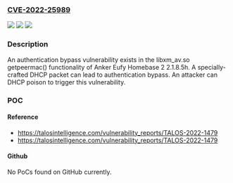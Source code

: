 ### [CVE-2022-25989](https://cve.mitre.org/cgi-bin/cvename.cgi?name=CVE-2022-25989)
![](https://img.shields.io/static/v1?label=Product&message=Eufy%20Homebase%202&color=blue)
![](https://img.shields.io/static/v1?label=Version&message=%3D%202.1.8.5h%20&color=brighgreen)
![](https://img.shields.io/static/v1?label=Vulnerability&message=CWE-290%3A%20Authentication%20Bypass%20by%20Spoofing&color=brighgreen)

### Description

An authentication bypass vulnerability exists in the libxm_av.so getpeermac() functionality of Anker Eufy Homebase 2 2.1.8.5h. A specially-crafted DHCP packet can lead to authentication bypass. An attacker can DHCP poison to trigger this vulnerability.

### POC

#### Reference
- https://talosintelligence.com/vulnerability_reports/TALOS-2022-1479
- https://talosintelligence.com/vulnerability_reports/TALOS-2022-1479

#### Github
No PoCs found on GitHub currently.

